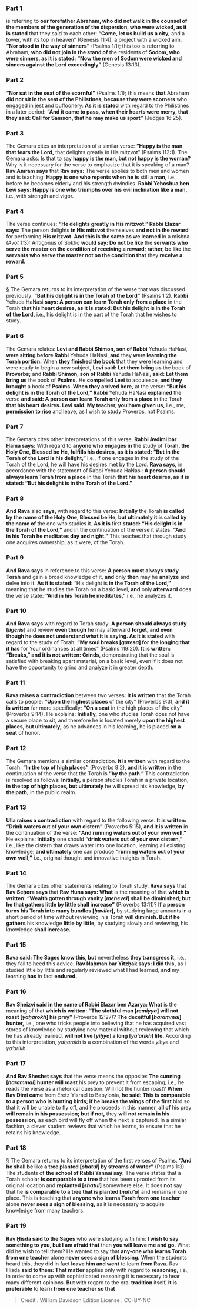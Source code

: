 
### Part 1
is referring to <b>our forefather Abraham, who did not walk in the counsel of the members of the generation of the dispersion, who were wicked, as it is stated</b> that they said to each other: <b>“Come, let us build us a city,</b> and a tower, with its top in heaven” (Genesis 11:4), a project with a wicked aim. <b>“Nor stood in the way of sinners”</b> (Psalms 1:1); this too is referring to Abraham, <b>who did not join in the stand of</b> the residents of <b>Sodom, who were sinners, as it is stated: “Now the men of Sodom were wicked and sinners against the Lord exceedingly”</b> (Genesis 13:13).

### Part 2
<b>“Nor sat in the seat of the scornful”</b> (Psalms 1:1); this means <b>that</b> Abraham <b>did not sit in the seat of the Philistines, because they were scorners</b> who engaged in jest and buffoonery. <b>As it is stated</b> with regard to the Philistines in a later period: <b>“And it came to pass, when their hearts were merry, that they said: Call for Samson, that he may make us sport”</b> (Judges 16:25).

### Part 3
The Gemara cites an interpretation of a similar verse: <b>“Happy is the man that fears the Lord,</b> that delights greatly in His mitzvot” (Psalms 112:1). The Gemara asks: Is that to say <b>happy is the man, but not happy is the woman?</b> Why is it necessary for the verse to emphasize that it is speaking of a man? <b>Rav Amram says</b> that <b>Rav says:</b> The verse applies to both men and women and is teaching: <b>Happy is one who repents when he is</b> still <b>a man,</b> i.e., before he becomes elderly and his strength dwindles. <b>Rabbi Yehoshua ben Levi says: Happy is one who triumphs over his</b> evil <b>inclination like a man,</b> i.e., with strength and vigor.

### Part 4
The verse continues: <b>“He delights greatly in His mitzvot.” Rabbi Elazar says:</b> The person delights <b>in His mitzvot</b> themselves <b>and not in the reward</b> for performing <b>His mitzvot. And this is the same as we learned</b> in a mishna (<i>Avot</i> 1:3): Antigonus of Sokho <b>would say: Do not be like</b> the <b>servants who serve the master on the condition of receiving a reward; rather, be like</b> the <b>servants who serve the master not on the condition that</b> they <b>receive a reward.</b>

### Part 5
§ The Gemara returns to its interpretation of the verse that was discussed previously: <b>“But his delight is in the Torah of the Lord”</b> (Psalms 1:2). <b>Rabbi</b> Yehuda HaNasi <b>says: A person can learn Torah only from a place</b> in the Torah <b>that his heart desires, as it is stated: But his delight is in the Torah of the Lord,</b> i.e., his delight is in the part of the Torah that he wishes to study.

### Part 6
The Gemara relates: <b>Levi and Rabbi Shimon, son of Rabbi</b> Yehuda HaNasi, <b>were sitting before Rabbi</b> Yehuda HaNasi, <b>and</b> they <b>were learning the Torah portion.</b> When <b>they finished the book</b> that they were learning and were ready to begin a new subject, <b>Levi said: Let them bring us</b> the book of <b>Proverbs;</b> and <b>Rabbi Shimon, son of Rabbi</b> Yehuda HaNasi, <b>said: Let them bring us</b> the book of <b>Psalms.</b> He <b>compelled Levi</b> to acquiesce, <b>and they brought</b> a book of <b>Psalms. When they arrived here,</b> at the verse: <b>“But his delight is in the Torah of the Lord,” Rabbi</b> Yehuda HaNasi <b>explained</b> the verse <b>and said: A person can learn Torah only from a place</b> in the Torah <b>that his heart desires. Levi said: My teacher, you have given us,</b> i.e., me, <b>permission to rise</b> and leave, as I wish to study Proverbs, not Psalms.

### Part 7
The Gemara cites other interpretations of this verse. <b>Rabbi Avdimi bar Ḥama says:</b> With regard to <b>anyone who engages in</b> the study of <b>Torah, the Holy One, Blessed be He, fulfills his desires, as it is stated: “But in the Torah of the Lord is his delight,”</b> i.e., if one engages in the study of the Torah of the Lord, he will have his desires met by the Lord. <b>Rava says,</b> in accordance with the statement of Rabbi Yehuda HaNasi: <b>A person should always learn Torah from a place</b> in the Torah <b>that his heart desires, as it is stated: “But his delight is in the Torah of the Lord.”</b>

### Part 8
<b>And Rava</b> also <b>says,</b> with regard to this verse: <b>Initially</b> the Torah <b>is called by the name of the Holy One, Blessed be He, but ultimately it is called by the name of</b> the one who studies it. <b>As it is</b> first <b>stated: “His delight is in the Torah of the Lord,”</b> and in the continuation of the verse it states: <b>“And in his Torah he meditates day and night.”</b> This teaches that through study one acquires ownership, as it were, of the Torah.

### Part 9
<b>And Rava says</b> in reference to this verse: <b>A person must always study Torah</b> and gain a broad knowledge of it, <b>and</b> only <b>then</b> may he <b>analyze</b> and delve into it. <b>As it is stated:</b> “His delight is <b>in the Torah of the Lord,”</b> meaning that he studies the Torah on a basic level, <b>and</b> only <b>afterward</b> does the verse state: <b>“And in his Torah he meditates,”</b> i.e., he analyzes it.

### Part 10
<b>And Rava says</b> with regard to Torah study: <b>A person should always study [<i>ligeris</i>]</b> and review <b>even though</b> he may afterward <b>forget, and even though he does not understand what it is saying. As it is stated</b> with regard to the study of Torah: <b>“My soul breaks [<i>garesa</i>] for the longing that it has</b> for Your ordinances at all times” (Psalms 119:20). <b>It is written: “Breaks,” and it is not written: Grinds,</b> demonstrating that the soul is satisfied with breaking apart material, on a basic level, even if it does not have the opportunity to grind and analyze it in greater depth.

### Part 11
<b>Rava raises a contradiction</b> between two verses: <b>It is written</b> that the Torah calls to people: <b>“Upon the highest places</b> of the city” (Proverbs 9:3), <b>and it is written</b> far more specifically: <b>“On a seat</b> in the high places of the city” (Proverbs 9:14). He explains: <b>Initially,</b> one who studies Torah does not have a secure place to sit, and therefore he is located merely <b>upon the highest places, but ultimately,</b> as he advances in his learning, he is placed <b>on a seat</b> of honor.

### Part 12
The Gemara mentions a similar contradiction. <b>It is written</b> with regard to the Torah: <b>“In the top of high places”</b> (Proverbs 8:2), <b>and it is written</b> in the continuation of the verse that the Torah is <b>“by the path.”</b> This contradiction is resolved as follows: <b>Initially,</b> a person studies Torah in a private location, <b>in the top of high places, but ultimately</b> he will spread his knowledge, <b>by the path,</b> in the public realm.

### Part 13
<b>Ulla raises a contradiction</b> with regard to the following verse. <b>It is written: “Drink waters out of your own cistern”</b> (Proverbs 5:15), <b>and it is written</b> in the continuation of the verse: <b>“And running waters out of your own well.”</b> He explains: <b>Initially</b> one should <b>“drink waters out of your own cistern,”</b> i.e., like the cistern that draws water into one location, learning all existing knowledge; <b>and ultimately</b> one can produce <b>“running waters out of your own well,”</b> i.e., original thought and innovative insights in Torah.

### Part 14
The Gemara cites other statements relating to Torah study. <b>Rava says</b> that <b>Rav Seḥora says</b> that <b>Rav Huna says: What</b> is the meaning of that <b>which is written: “Wealth gotten through vanity [<i>mehevel</i>] shall be diminished; but he that gathers little by little shall increase”</b> (Proverbs 13:11)? <b>If a person turns his Torah into many bundles [<i>ḥavilot</i>],</b> by studying large amounts in a short period of time without reviewing, his Torah <b>will diminish. But if he gathers</b> his knowledge <b>little by little,</b> by studying slowly and reviewing, his knowledge <b>shall increase.</b>

### Part 15
<b>Rava said: The Sages know this, but</b> nevertheless <b>they transgress it,</b> i.e., they fail to heed this advice. <b>Rav Naḥman bar Yitzḥak says: I did this,</b> as I studied little by little and regularly reviewed what I had learned, <b>and</b> my learning <b>has</b> in fact <b>endured.</b>

### Part 16
<b>Rav Sheizvi said in the name of Rabbi Elazar ben Azarya: What</b> is the meaning of that <b>which is written: “The slothful man [<i>remiyya</i>] will not roast [<i>yaḥarokh</i>] his prey”</b> (Proverbs 12:27)? <b>The deceitful [<i>harammai</i>] hunter,</b> i.e., one who tricks people into believing that he has acquired vast stores of knowledge by studying new material without reviewing that which he has already learned, <b>will not live [<i>yiḥye</i>] a long [<i>ya’arikh</i>] life.</b> According to this interpretation, <i>yaḥarokh</i> is a combination of the words <i>yiḥye</i> and <i>ya’arikh</i>.

### Part 17
<b>And Rav Sheshet says</b> that the verse means the opposite: <b>The cunning [<i>harammai</i>] hunter will roast</b> his prey to prevent it from escaping, i.e., he reads the verse as a rhetorical question: Will not the hunter roast? <b>When Rav Dimi came</b> from Eretz Yisrael to Babylonia, <b>he said: This is comparable to a person who is hunting birds; if he breaks the wings of the first</b> bird so that it will be unable to fly off, and he proceeds in this manner, <b>all of</b> his prey <b>will remain in his possession; but if not,</b> they <b>will not remain in his possession,</b> as each bird will fly off when the next is captured. In a similar fashion, a clever student reviews that which he learns, to ensure that he retains his knowledge.

### Part 18
§ The Gemara returns to its interpretation of the first verses of Psalms. <b>“And he shall be like a tree planted [<i>shatul</i>] by streams of water”</b> (Psalms 1:3). The students of <b>the school of Rabbi Yannai say:</b> The verse states that a Torah scholar <b>is comparable to a tree</b> that has been uprooted from its original location and <b>replanted [<i>shatul</i>]</b> somewhere else. It does <b>not</b> say that he <b>is comparable to a tree that is planted [<i>natu’a</i>]</b> and remains in one place. This is teaching that <b>anyone who learns Torah from one teacher</b> alone <b>never sees a sign of blessing,</b> as it is necessary to acquire knowledge from many teachers.

### Part 19
<b>Rav Ḥisda said to the Sages</b> who were studying with him: <b>I wish to say something to you, but I am afraid that</b> then <b>you will leave me and go.</b> What did he wish to tell them? He wanted to say that <b>any-one who learns Torah from one teacher</b> alone <b>never sees a sign of blessing.</b> When the students heard this, they <b>did</b> in fact <b>leave him and went</b> to learn <b>from Rava.</b> Rav Ḥisda <b>said to them: That matter</b> applies only with regard to <b>reasoning,</b> i.e., in order to come up with sophisticated reasoning it is necessary to hear many different opinions. <b>But</b> with regard to the oral <b>tradition</b> itself, <b>it is preferable</b> to learn <b>from one teacher so that</b>

>Credit : William Davidson Edition
>License : CC-BY-NC